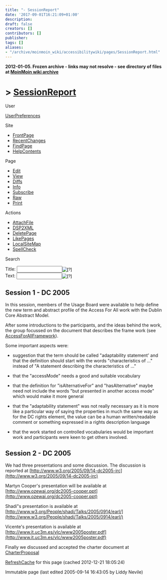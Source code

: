 ```yaml
---
title: "- SessionReport"
date: '2017-09-01T16:21:09+01:00'
description: 
draft: false
creators: []
contributors: []
publisher: 
tags: []
aliases:
- "/archive/moinmoin_wiki/accessibilitywiki/pages/SessionReport.html"
---
```


**2012-01-05. Frozen archive - links may not resolve - see directory of files at [MoinMoin wiki archive](/moinmoin-wiki-archive/)**

# > [SessionReport](http://dublincore.org/accessibilitywiki/SessionReport?action=fullsearch&value=SessionReport&literal=1&case=1&context=40 "Click here to do a full-text search for this title")

User

 [UserPreferences](http://dublincore.org/accessibilitywiki/UserPreferences)
  

Site

- [FrontPage](http://dublincore.org/accessibilitywiki/FrontPage)
- [RecentChanges](http://dublincore.org/accessibilitywiki/RecentChanges)
- [FindPage](http://dublincore.org/accessibilitywiki/FindPage)
- [HelpContents](http://dublincore.org/accessibilitywiki/HelpContents)

Page

- [Edit](http://dublincore.org/accessibilitywiki/SessionReport?action=edit "Edit")
- [View](http://dublincore.org/accessibilitywiki/SessionReport "View")
- [Diffs](http://dublincore.org/accessibilitywiki/SessionReport?action=diff "Diffs")
- [Info](http://dublincore.org/accessibilitywiki/SessionReport?action=info "Info")
- [Subscribe](http://dublincore.org/accessibilitywiki/SessionReport?action=subscribe "Subscribe")
- [Raw](http://dublincore.org/accessibilitywiki/SessionReport?action=raw "Raw")
- [Print](http://dublincore.org/accessibilitywiki/SessionReport?action=print "Print")

Actions

- [AttachFile](http://dublincore.org/accessibilitywiki/SessionReport?action=AttachFile)
- [DSP2XML](http://dublincore.org/accessibilitywiki/SessionReport?action=DSP2XML)
- [DeletePage](http://dublincore.org/accessibilitywiki/SessionReport?action=DeletePage)
- [LikePages](http://dublincore.org/accessibilitywiki/SessionReport?action=LikePages)
- [LocalSiteMap](http://dublincore.org/accessibilitywiki/SessionReport?action=LocalSiteMap)
- [SpellCheck](http://dublincore.org/accessibilitywiki/SessionReport?action=SpellCheck)

Search

<form method="POST" action="/accessibilitywiki/SessionReport">
<p>
<input name="action" value="inlinesearch" type="hidden">
<input name="context" value="40" type="hidden">
Title: <input name="text_title" size="15" maxlength="50" type="text"><input src="SessionReport_files/moin-search.png" name="button_title" alt="[?]" type="image"><br>Text: <input name="text_full" size="15" maxlength="50" type="text"><input src="SessionReport_files/moin-search.png" name="button_full" alt="[?]" type="image">
</p>
</form>

## Session 1 - DC 2005

In this session, members of the Usage Board were available to help define the new term and abstract profile of the Access For All work with the Dublin Core Abstract Model.

After some introductions to the participants, and the ideas behind the work, the group focussed on the document that describes the frame work (see [AccessForAllFramework](http://dublincore.org/accessibilitywiki/AccessForAllFramework)).

Some important aspects were:

- suggestion that the term should be called "adaptability statement' and that the definition should start with the words "characteristics of ..." instead of "A statement describing the characteristics of ..."

- that the "accessMode" needs a good and suitable vocabulary

- that the definition for "isAlternativeFor" and "hasAlternative" maybe need not include the words "but presented in another access mode" which would make it more general

- that the "adaptability statement" was not really necessary as it is more like a particular way of saying the properties in much the same way as for the DC rights element, the value can be a human written/readable comment or something expressed in a rights description language

- that the work started on controlled vocabularies would be important work and participants were keen to get others involved.

## Session 2 - DC 2005

We had three presentations and some discussion. The discussion is reported at [http://www.w3.org/2005/09/14-dc2005-irc](http://www.w3.org/2005/09/14-dc2005-irc)

Martyn Cooper's presentation will be available at [http://www.ozewai.org/dc2005-cooper.ppt](http://www.ozewai.org/dc2005-cooper.ppt)

Shadi"s presentation is available at [http://www.w3.org/People/shadi/Talks/2005/0914/earl/](http://www.w3.org/People/shadi/Talks/2005/0914/earl/)

Vicente's presentation is available at [http://www.it.uc3m.es/vlc/www2005poster.pdf](http://www.it.uc3m.es/vlc/www2005poster.pdf)

Finally we discussed and accepted the charter document at [CharterProposal](http://dublincore.org/accessibilitywiki/CharterProposal)

 [RefreshCache](http://dublincore.org/accessibilitywiki/SessionReport?action=refresh&arena=Page.py&key=SessionReport.text_html) for this page (cached 2012-12-21 18:05:24)  

Immutable page (last edited 2005-09-14 16:43:05 by Liddy Nevile)

